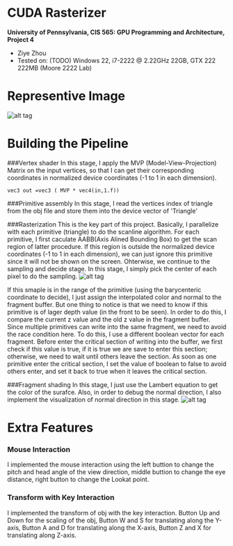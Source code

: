 CUDA Rasterizer
===============

**University of Pennsylvania, CIS 565: GPU Programming and Architecture, Project 4**

* Ziye Zhou
* Tested on: (TODO) Windows 22, i7-2222 @ 2.22GHz 22GB, GTX 222 222MB (Moore 2222 Lab)

Representive Image
========================
![alt tag](https://github.com/ziyezhou-Jerry/Project4-CUDA-Rasterizer/blob/master/image/representive.png?raw=true)

Building the Pipeline
========================
###Vertex shader
In this stage, I apply the MVP (Model-View-Projection) Matrix on the input vertices, so that I can get their corresponding coordinates in normalized device coordinates (-1 to 1 in each dimension).

`vec3 out =vec3 ( MVP * vec4(in,1.f))`

###Primitive assembly
In this stage, I read the vertices index of triangle from the obj file and store them into the device vector of 'Triangle'

###Rasterization
This is the key part of this project. Basically, I parallelize with each primitive (triangle) to do the scanline algorithm. For each primitive, I first caculate AABB(Axis Alined Bounding Box) to get the scan region of latter procedure. If this region is outside the normalized device coordinates (-1 to 1 in each dimension), we can just ignore this primitive since it will not be shown on the screen. Ohterwise, we continue to the sampling and decide stage. In this stage, I simply pick the center of each pixel to do the sampling.
![alt tag](https://github.com/ziyezhou-Jerry/Project4-CUDA-Rasterizer/blob/master/image/sample_combine.png?raw=true)

If this smaple is in the range of the primitive (using the barycenteric coordinate to decide), I just assign the interpolated color and normal to the fragment buffer. But one thing to notice is that we need to know if this primitive is of lager depth value (in the front to be seen). In order to do this, I compare the current z value and the old z value in the fragment buffer. Since multiple primitives can write into the same fragment, we need to avoid the race condition here. To do this, I use a different boolean vector for each fragment. Before enter the critical section of writing into the buffer, we first check if this value is true, if it is true we are save to enter this section; otherwise, we need to wait until others leave the section. As soon as one primitive enter the critical section, I set the value of boolean to false to avoid others enter, and set it back to true when it leaves the critical section.

###Fragment shading
In this stage, I just use the Lambert equation to get the color of the surafce. Also, in order to debug the normal direction, I also implement the visualization of normal direction in this stage.
![alt tag](https://github.com/ziyezhou-Jerry/Project4-CUDA-Rasterizer/blob/master/image/debug_image.png?raw=true)

Extra Features
========================
### Mouse Interaction
I implemented the mouse interaction using the left buttion to change the pitch and head angle of the view direction, middle buttion to change the eye distance, right button to change the Lookat point.

### Transform with Key Interaction
I implemented the transform of obj with the key interaction. Button Up and Down for the scaling of the obj, Button W and S for translating along the Y-axis, Button A and D for translating along the X-axis, Button Z and X for translating along Z-axis.
